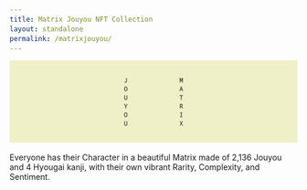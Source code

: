 ```yaml
---
title: Matrix Jouyou NFT Collection
layout: standalone
permalink: /matrixjouyou/
---
```


![Jouyou Matrix Banner](/img/matrixjouyou-banner.png)

Everyone has their Character in a beautiful Matrix made of 2,136 Jouyou and 4 Hyougai kanji, with their own vibrant Rarity, Complexity, and Sentiment.
